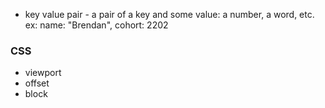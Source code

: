 - key value pair - a pair of a key and some value: a number, a word, etc. 
ex: name: "Brendan", cohort: 2202

### CSS
- viewport 
- offset 
- block